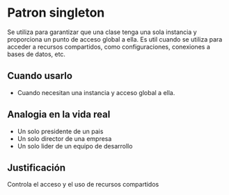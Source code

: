 # Patron singleton
Se utiliza para garantizar que una clase tenga una sola instancia y proporciona un punto de acceso global a ella. 
Es util cuando se utiliza para acceder a recursos compartidos, como configuraciones, conexiones a bases de datos, etc.

## Cuando usarlo
- Cuando necesitan una instancia y acceso global a ella.


## Analogia en la vida real
- Un solo presidente de un pais
- Un solo director de una empresa
- Un solo lider de un equipo de desarrollo

## Justificación
Controla el acceso y el uso de recursos compartidos